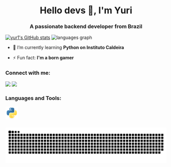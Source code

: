 <h1 align="center">Hello devs 👋, I'm Yuri</h1>
<h3 align="center">A passionate backend developer from Brazil</h3>

[![yur1's GitHub stats](https://github-readme-stats.vercel.app/api?username=yur1d3v&show_icons=true&theme=midnight-purple)](https://github.com/anuraghazra/github-readme-stats)
<img src="https://github-readme-stats.vercel.app/api/top-langs?username=yur1d3v&locale=en&hide_title=false&layout=compact&card_width=320&langs_count=4&theme=midnight-purple&hide_border=false&order=2" height="150" alt="languages graph"  />

- 🌱 I’m currently learning **Python on Instituto Caldeira**

- ⚡ Fun fact: **I'm a born gamer**

<h3 align="left">Connect with me:</h3>
<p align="left">
<a href = "mailto:yuricosta2319@gmail.com"><img loading="lazy" src="https://img.shields.io/badge/Gmail-D14836?style=for-the-badge&logo=gmail&logoColor=white" target="_blank"></a>
<a href="https://www.linkedin.com/in/yuri-de-oliveira-costa-547557267" target="_blank"><img loading="lazy" src="https://img.shields.io/badge/-LinkedIn-%230077B5?style=for-the-badge&logo=linkedin&logoColor=white" target="_blank"></a>
</p>

<h3 align="left">Languages and Tools:</h3>
<p align="left"> <a href="https://www.python.org" target="_blank" rel="noreferrer"> <img src="https://raw.githubusercontent.com/devicons/devicon/master/icons/python/python-original.svg" alt="python" width="40" height="40"/> </a> </p>

###

![Snake animation](https://github.com/yur1d3v/yur1d3v/blob/output/snake.svg)

###

